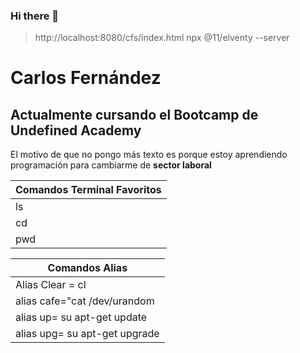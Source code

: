 ### Hi there 👋
> http://localhost:8080/cfs/index.html
>npx @11/elventy --server 
# Carlos Fernández
## Actualmente cursando el Bootcamp de Undefined Academy
El motivo de que no pongo más texto es porque estoy aprendiendo programación para cambiarme de **sector laboral**

| Comandos Terminal Favoritos|
|-----------------------------------------------------------|
| ls | Lista el contenido de un  directorio
| cd | Me permite cambiar entre directorios
| pwd|

|Comandos Alias |
|------------------------------------------------------------|
| Alias Clear = cl                                           |
| alias cafe="cat /dev/urandom | hexdump | grep \"ca fe\""   |
| alias up= su apt-get update                                |
| alias upg= su apt-get upgrade                              |
